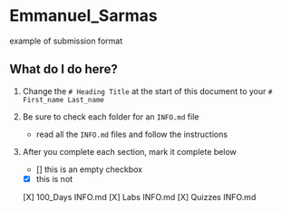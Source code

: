 # Emmanuel_Sarmas

example of submission format

## What do I do here?

1. Change the `# Heading Title` at the start of this document to your `# First_name Last_name`

2. Be sure to check each folder for an `INFO.md` file
   - read all the `INFO.md` files and follow the instructions

3. After you complete each section, mark it complete below
   - [] this is an empty checkbox
   - [x] this is not

    [X] 100_Days INFO.md
    [X] Labs INFO.md
    [X] Quizzes INFO.md
